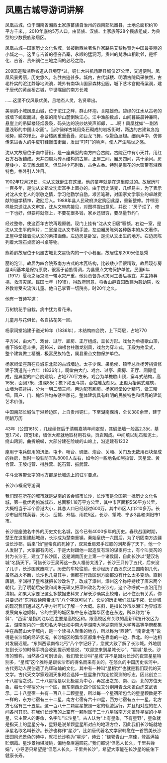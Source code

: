 # 凤凰古城导游词讲解  
凤凰古城，位于湖南省湘西土家族苗族自治州的西南部凤凰县，土地总面积约10平方千米，。2010年底约5万人口，由苗族、汉族、土家族等28个民族组成，为典型的少数民族聚居区。  

凤凰古城—国家历史文化名城，曾被新西兰著名作家路易艾黎称赞为中国最美丽的小城之一。这里与吉首的德夯苗寨，永顺的猛洞河，贵州的梵净山相毗邻，是怀化、吉首、贵州铜仁三地之间的必经之路。  

209国道和湘黔省道从县境穿*过，铜仁大兴机场距县城仅27公里，交通便利。凤凰风景秀丽，历史悠久，名胜古迹甚多。城内，古代城楼、明清古院风采依然，古老朴实的沱江静静地流淌，城外有南华山国家森林公园，城下艺术宫殿奇梁洞，建于唐代的黄丝桥古城，举世瞩目的南方长城  

……这里不仅风景优美，且地杰人灵，名贤辈出。  

美丽的小城凤凰山城，位于沱江之畔，群山环抱，关隘雄奇。碧绿的江水从古老的城墙下蜿蜒而过，叠翠的南华山麓倒映江心。江中渔船数点，山间暮鼓晨钟兼鸣，悬崖上的吊脚楼轻烟袅袅，码头边的浣纱姑笑声郎郎，……啊！凤凰犹如“一副浓墨浅彩的中国山水画”。当你徜徉古城用条石砌成的岩板街时，两边的古建筑各抱地势，鳞次栉比，亭台楼阁重重叠叠，如巨龙飞舞，似鳌鱼展翅。细雨声中，仿佛传来进香人的牛皮钉鞋敲击街面，发出“叮叮”的响声，使人产生隔世之感。  

沈从文故居位于南中营街，是一座典型的南方四合古院。古院正中有小天井，用红石方石板铺成。天井四周为砖木结构的古屋，正屋三间，厢房四间，共十余间。房屋矮小，虽无雕龙画凤，但显得小巧别致，古色古香。特别是雕花的木窗带有湘西特色，格外引人注目。  

1902年12月28日，沈从文就诞生在这里。他的童年就是在这里度过的。故居历时一百多年，是沈从文祖父沈宏富手上置办的。由于历史演变，几经易主，为了表示对沈从文老人的崇敬之情，学习他勤学自励，艰苦笔耕，对国家文学事业的卓越贡献的自学精神，激励后人。1988年县人民政府决定购回此屋，重新整修。并带图样赴京送沈从文审定，沈从文带病接见，对图样提出意见，并说：“房子烂了，修一下也好，但要将就修上，不要花很多钱，家乡还很穷，要尽量节约”。  

经过整修，使这百年古院再现原貌。现门上挂有“沈从文旧居”匾额。右边一室，是沈从文生平的照片，二室是沈从文书稿手迹，左边厢房陈列各种版本的从文著作。正屋中堂挂着沈从文的素描画像。左边房是卧室，是沈从文出生的地方。右边房陈列着大理石桌面的书桌等物。  

熊希龄故居位于凤凰古城北文星街内的一个小巷里，故居往东200米便是秀  

丽的沱江。故居为四合院系南方古式的木瓦结构，比较矮小但很精致，故居现存房屋4间基本是保持原貌，很富于苗族情调，为县重点文物保护单位。民国6年（1917）夏秋之际京津一带水灾严重，他负责督办水灾河工善后事宜，并主持募捐，救济灾民。民国七年（1918），得政府同意，将香山静宜园改建为慈幼院，收养教育受灾流浪儿童。他自己掌管一切院务，时20年之久。  

他有一首诗写道：  

万树桃花手自栽，病中犹为看花来。  

儿童月与花俱长，各自拈花笑一回。  

杨家祠堂始建于道光16年（1836年），木结构四合院，上下两层，占地770  

平方米，由大门、戏台、过厅、廊房、正厅组成，呈长方形。戏台为单檐歇山顶，檐下饰如意斗拱，高16米，四根台柱雕龙刻凤，戏台为穿斗式，正殿为抬梁式，整个建筑做工精细，极富民族特色，属县重点文物保护单位。  

杨家祠堂座落在县城东北部的古城墙边。太子少保、果勇侯、镇竿总兵杨芳捐资修建于清道光十六年（1836年）。祠堂由大门、戏台、过亭、廊房、正厅、厢房组成，是典型的四合院建筑，占地770平方米。戏台为单檐歇山顶，穿斗式结构，高16米，面阔7米，进深8米；檐下如玉斗拱，台柱雕龙刻凤。正殿为抬梁式建筑，山墙为猫背拱，分为一明二暗三间。两边配有厢房。杨家祠堂设计精巧，做工精细。窗户、门、檐饰件均糸镂空雕花，整体建筑具有鲜明的民族特色和很高的建筑艺术价值。  

中国南部长城位于湘黔边区，上自贵州铜仁，下至湖南保靖，全长380余里，建于明朝万历  

43年（公园1615），几经续修后于清朝嘉靖年间定型，其碉堡墙一般高2.3米，基宽1.7米，顶宽1米，墙体大都就地取材用石块，页岩砌成。中间填以乱石和泥土，绕山跨涧，曲折蜿蜒，大部分建在险峻的山岭上，沿途建有1232  

座用于屯兵御用的汛堡、屯卡、哨台、碉堡、炮台、关厢、关门及无数用石块垒成的兵房，当时一般驻防军队8000人左右，如今的一些地名如阿拉营、天星营、黄合营、王坡屯营、得胜营、乾石营、振武营、  

牛斗营等带营字的地方都是长城边上的驻军要点。  

长沙市概况导游词  

我们现在所在的城市就是湖南的省会城市长沙，长沙市是全国第一批历史文化名城，第一批优秀旅游城市，总面积1.18万平方公里，其中市区面积556平方公里，大概相当于半个香港大小，其总人口已经超过600万，其中市区人口210多万。长沙市目前辖芙蓉、天心、岳麓、开福、雨花5区，长沙、望城、宁乡3县和浏阳市1市。  

长沙是座弛名中外的历史文化名城，迄今已有4000多年的历史。春秋战国时期，楚王在这里建起城邑，长沙成为楚南重镇。秦始皇统一六国后，为了巩固南方边疆设长沙郡。后来“始”皇帝真的死掉了，双耳垂肩双手过膝的刘邦得了天下，他一个人发财了，大家都有肉吃，于是大封跟他一起造反有理的谋臣将士，有个叫吴芮的封为长沙王，建立了长沙国，这是湖南历史上第一个诸侯国，自此长沙以“楚汉名城”名扬天下。可惜长沙王吴芮这一族人福份太浅了，长沙王只传了五代，后来没了儿子，长沙国就废除了。历史的车轮往前，长沙经历了西汉东汉三国隋朝几代，虽然战火不断，长沙也几易其手，但都在行政区划方面都没有什么太多变动。直到唐朝，李渊得了皇帝就把长沙改名了，改成了潭州。潭州这个称呼持续了唐宋两个朝代，到了明朝后安徽和尚朱元璋又把潭州改名为长沙府，这个称呼就一直沿用到清朝。如果大家要记这么多数据史料来了解长沙确实比较难，记不住没有关系，你只要记好“东斜西读南帝北丐”八个字就可以了。长沙的历史我们过往不究，长沙城的现况我们通过这八字方针可以了解一个大概。东斜，是指长沙市以湘江为界城市发展向东边倾斜，它的主要的城区集中在东边繁华区也在东边，所以称为“东斜”、“西读”是指湘江以西主要是高校区和。跟高校区有关联的高新科技开发区为主，湖南省内的一些知名大学比如中南大学湖南大学湖南师范大学等高等学府都集中在岳麓山大学城内，是一个读书人聚集的地方，所以称为“西读”、“南帝北丐”说得是长沙城的经济状况，长沙城区的繁华区都集中在靠南的一边，靠北。的一边相对发展迟缓。“东斜西读南帝北丐”八个字记好了，您就大致了解了长沙城。外地朋友到长沙的时候手机会收到提示短信说，“欢迎您来到星城长沙”、“星城”是长。沙市的雅称，当然各位可别误会，我们管长沙叫“星城”并不是因为长沙的夜空星星特别多，“星城”这个雅称是跟长沙市的得名而来有关的。在悠久的中国历史长河中，古代劳动人民创造了光辉璀灿的文化，其中有一种叫“星相学”也就是我们现代的天文学。古代天文学家观测天象时会选择一批星象作为定位观测的标志，因此创立二十八星宿之说。二十八星宿是以北极星为中心，再定出之东、南、西、北的方位天象，每七个星宿分为一个区，而东南西北四个区位又分别用青龙朱雀白虎玄武表示。二十八星宿一共有一百八十二颗星星，所以每一个星宿所包含的星星颗数是不一样的，东方七宿有三十二星，南方七宿有六十四星，西方七宿有五十一星，北方方七宿有三十五星。这一百八十二颗星星按照一定的轨迹运行，并且相对应的在人间各司其职。在我们长沙市的上空有一颗附属于二十八星宿南方朱雀轸星宿的小星星，它主管人的寿命，名字叫“长沙星”。古人认为“上有星象，下有星野”，星象就是指天上的星星分布，星野是说某颗星星所对应的地理方位，因此我们长沙城就地承星名取名叫长沙。长沙也称作“星沙”，比如唐代著名文学家韩愈在一首赞美长沙田园风光景色的诗中，就把长沙称为“星沙”，诗云：“绕郭青山一座佳，登高满袖贮烟霞。星沙景物堪凝眺，偏地桑麻遍囿花。”我们都说“但愿人长久，千里共婵娟”，小导游只希望是“但愿人长久，千里共长沙”，希望大家能在长沙星的庇佑下健康长寿。  

